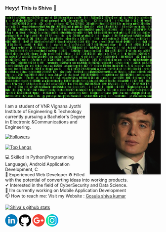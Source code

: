 ### Heyy! This is Shiva 👋

<!--
**GosulaShivaKumar/gosulashivakumar** is a ✨ _special_ ✨ repository because its `README.md` (this file) appears on your GitHub profile-->

 ![Banner Image](https://raw.githubusercontent.com/gosulashivakumar/gosulashivakumar/master/banner_image.jpg)
 
 <img align='right' src="https://raw.githubusercontent.com/gosulashivakumar/gosulashivakumar/master/profile_image1.jpg" width="230" />




I am a student of VNR Vignana Jyothi Institute of Engineering & Technology currently pursuing a Bachelor's Degree in Electronic &Communications and Engineering.

[![Followers](https://img.shields.io/github/followers/gosulashivakumar?style=social)](https://github.com/gosulashivakumar/followers) <br><br>
[![Top Langs](https://github-readme-stats.vercel.app/api/top-langs/?username=gosulashivakumar)](https://github.com/gosulashivakumar/github-readme-stats)



💻 Skilled in Python(Programming Language), Android Application Development, C\
📱 Experienced Web Developer 
⚙️ Filled with the potential of converting ideas into working products.\
✔ Interested in the field of CyberSecurity and Data Science.\
🔭 I’m currently working on Mobile Application Development \
📫 How to reach me: Visit my Website : <a href="http://gosulashivakumar.github.io/">Gosula shiva kumar</a>


[![Shiva's github stats](https://github-readme-stats.vercel.app/api?username=gosulashivakumar&show_icons=true&theme=tokyonight)](https://github.com/gosulashivakumar/github-readme-stats)

<a href="https://www.linkedin.com/in/gosulashivakumar/"><img src="https://raw.githubusercontent.com/gosulashivakumar/gosulashivakumar/master/logos/linkedin.png" width="40" /></a>
<a href="https://github.com/gosulashivakumar"><img src="https://raw.githubusercontent.com/gosulashivakumar/gosulashivakumar/master/logos/github-logo.png" width="40" /></a>
<a href="mailto:gosulashivayadav777@gmail.com"><img src="https://raw.githubusercontent.com/gosulashivakumar/gosulashivakumar/master/logos/google-plus.png" width="40" /></a>
<a href="https://www.instagram.com/s.h.i.v.a_yadav"><img src="https://raw.githubusercontent.com/gosulashivakumar/gosulashivakumar/master/logos/instagram.png" width="40" /></a>



